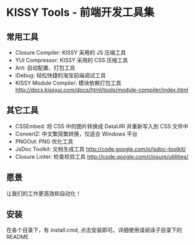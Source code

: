 
KISSY Tools - 前端开发工具集
============================

 常用工具
----------

 - Closure Compiler:  KISSY 采用的 JS 压缩工具
 - YUI Compressor:    KISSY 采用的 CSS 压缩工具
 - Ant:               自动配置、打包工具
 - iDebug:            轻松快捷的淘宝前端调试工具
 - KISSY Module Compiler: 模块依赖打包工具 <http://docs.kissyui.com/docs/html/tools/module-compiler/index.html>


 其它工具
----------

 - CSSEmbed:          将 CSS 中的图片转换成 DataURI 并重新写入到 CSS 文件中
 - ConvertZ:          中文繁简繁转换，仅适合 Windows 平台
 - PNGOut:            PNG 优化工具
 - JsDoc Toolkit:     文档生成工具 <http://code.google.com/p/jsdoc-toolkit/>
 - Closure Linter:    检查校验工具 <http://code.google.com/closure/utilities/>


 愿景
------

让我们的工作更高效和自动化！


 安装
------

在各个目录下，有 install.cmd, 点击安装即可。详细使用请阅读子目录下的 README


